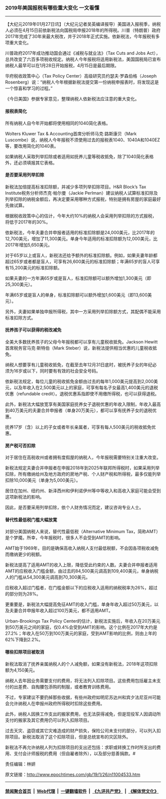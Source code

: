 ### 2019年美国报税有哪些重大变化 一文看懂
------------------------

<p>
 【大纪元2019年01月27日讯】（大纪元记者吴英编译报导）美国进入报税季，纳税人必须在4月15日前依新税法向国税局申报2018年的所得税。川普（特朗普）政府2017年完成了30年来最大税改，并于2018年正式实施。依新税法，今年报税有多项重大变化。
</p>
<p>
 川普政府2017年成功推动国会通过《减税与就业法》（Tax Cuts and Jobs Act），总共改变了六百多项税收规定。纳税人今年报税将适用新税法，美国国税局已宣布纳税人最早可以在1月28日开始报税，4月15日是最后期限。
</p>
<p>
 华府税收政策中心（Tax Policy Center）高级研究员约瑟夫·罗森伯格（Joseph Rosenberg）说：“纳税人今年根据新税法提交第一份纳税申报表时，将发现这是一个惊喜和学习的过程。”
</p>
<p>
 《今日美国》参据专家意见，整理纳税人依新税法应注意的重大变化。
</p>
<h4>
 报税表简化
</h4>
<p>
 所有纳税人自今年开始都将使用相同的1040简化表格。
</p>
<p>
 Wolters Kluwer Tax &amp; Accounting首席分析师马克·路斯康贝（Mark Luscombe）说，纳税人今年报税不须使用过去的报税表1040、1040A和1040EZ等，要改用简化的1040表。
</p>
<p>
 如果纳税人采取列举扣除或者适用如抚养儿童等税收抵免，除了1040简化表格外，还必须填报其它表格。
</p>
<h4>
 是否要采用列举扣除
</h4>
<p>
 新税法加倍提高标准扣除额，并减少多项列举扣除项目。H&amp;R Block’s Tax Institute税务分析师杰克·帕尔曼（Jackie Perlman）建议纳税人试算标准扣除及列举扣除的纳税金额后，再决定要采用哪种方式报税，特别是拥有房屋的家庭最好先做试算。
</p>
<p>
 根据税收政策中心的估计，今年大约10%的纳税人会采用列举扣除的方式报税，将低于2017年的30%。
</p>
<p>
 依新税法，今年夫妻合并申报者适用的标准扣除额是24,000美元，比2017年的12,700美元，增加了11,300美元。单身今年适用的标准扣除额为12,000美元，比2017年增加5,650美元。
</p>
<p>
 对于65岁以上或盲人，新税法还给予额外的标准扣除额。例如，如果夫妻年龄都超过65岁或者都是盲人，可享有26,600美元的标准扣除额；年满65岁的盲人可享有15,200美元的标准扣除额。
</p>
<p>
 如果夫妻的一方年满65岁或是盲人，标准扣除额可以额外增加1,300美元（即25,300美元）。
</p>
<p>
 年满65岁或是盲人的单身，标准扣除额可以额外增加1,600美元（即13,600美元）。
</p>
<p>
 另外，夫妻如果单独申报所得税，其中一方采用列举扣除额方式，其配偶不能采用标准扣除方式。
</p>
<h4>
 抚养孩子可以获得的税改减免
</h4>
<p>
 全美大多数抚养孩子的父母今年报税都可以享有儿童税收抵免。Jackson Hewitt首席税务官马克·斯特伯（Mark Steber）说，新税法提供相当优惠的儿童税收抵免。
</p>
<p>
 纳税人想要享有儿童税收抵免，在截至去年12月31日底时，被抚养子女的年纪必须为16岁或以下，同时要有有效的社会安全号码。
</p>
<p>
 依新税法规定，每位儿童的税收抵免金额由过去的每年1,000美元提高到2,000美元，以及年收入在2,500美元以上的家庭，可享有每名子女最高1,400美元的退税优惠（refundable credit）。退税优惠系指即使不用缴所得税，也可以获得退税。
</p>
<p>
 此外，新税法大幅放宽享有美国家庭抚养女子退税优惠的年收入限制，年收入最高到40万美元的夫妻合并申报者（单身20万美元），都可以享有抚养子女的退税优惠。
</p>
<p>
 抚养17岁（含）以上的子女或者年长亲属者，可享有每人500美元的税收抵免优惠。
</p>
<h4>
 房产税可否扣除
</h4>
<p>
 对于居住在高税收州或者拥有度假屋的纳税人，今年报税需要特别关注重大改变。
</p>
<p>
 新税法规定夫妻合并申报者在申报2018年到2025年联邦所得税时，如果采用列举扣除，所有缴纳给州及地方政府的房地产税、个人财产税和所得税，最多仅能列举扣除10,000美元（单身为5,000美元）。
</p>
<p>
 居住在加州、纽约州、新泽西州和伊利诺伊州等中等收入和高收入家庭可能会受到这项新税法的影响。
</p>
<p>
 因此，是否要采用列举扣除，依个人财务情况而定，建议咨询专业人士。
</p>
<h4>
 替代性最低税门槛大幅放寛
</h4>
<p>
 对部分美国纳税人来说，替代性最低税（Alternative Minimum Tax，简称AMT）是个梦魇。所幸，今年报税时，很多人不会受到AMT的影响。
</p>
<p>
 AMT始于1969年，目的是确保高收入纳税人支付最低税额，不会因各项税收减免而缴纳更少的税额。
</p>
<p>
 新税法提高了适用AMT的收入上限，降低受此约束的人数。夫妻合并申报者适用AMT的应税收入门槛金额，由过去的84,500美元调高到109,400美元，单身纳税人的门槛从54,300美元调高到70,300美元。
</p>
<p>
 应税收入超过门槛者，在门槛金额以下的应税收入适用的纳税税率为26%，超过的部分则为28%。
</p>
<p>
 更重要是，新税法大幅提高免征AMT的收入门槛，单身年收入超过50万美元，以及夫妻合并申报年收入超过100万美元，都不适用AMT。
</p>
<p>
 Urban-Brookings Tax Policy Center的估计，新税法实施后，年收入在20万美元到50万美元之间的家庭，仅0.4%会受到AMT的影响。这个比例在2017年大约是27.2%；年收入在50万到100万美元的家庭，受到AMT影响的比例，则由上年的62%下降到2.2%。
</p>
<h4>
 哪些扣除项目被取消
</h4>
<p>
 新税法取消了抚养亲属纳税人的个人减免额，如果没有新税法，2018年这项扣除额为4,150美元。
</p>
<p>
 纳税人去年因业务需要支付的费用，将无法列入扣除项目。这些费用包括雇主未支付的出差费、自掏腰包添购的制服，或者教育训练费用。
</p>
<p>
 不过，专家建议不要扔掉那些收据，有些州政府如明尼苏达州和宾夕法尼亚州可能会允许纳税人在申报州政府所得税时扣除这些费用。
</p>
<p>
 此外，纳税人因换工作支出的搬家费用，也无法获得减免，但是现役军人因调动所支付的搬家及其它费用仍可以列入扣除项目。
</p>
<p>
 过去天灾、盗窃或其它灾难造成的财产损失，保险公司未支付的部分，可以列入扣除项目。新税法取消了这个扣除项目，但是总统宣布的灾区除外。
</p>
<p>
 新税法不再允许纳税人列为扣除项目的支出还包括：求职或转换工作时所支出的费用、支付会计师报税的费用（但自雇者除外），以及部分慈善捐款。#
</p>
<p>
 责任编辑：林妍
</p>
<p>
</p>

原文链接：http://www.epochtimes.com/gb/19/1/26/n11004533.htm


------------------------
#### [禁闻聚合首页](https://github.com/gfw-breaker/banned-news/blob/master/README.md) &nbsp;|&nbsp; [Web代理](https://github.com/gfw-breaker/open-proxy/blob/master/README.md) &nbsp;|&nbsp; [一键翻墙软件](https://github.com/gfw-breaker/nogfw/blob/master/README.md) &nbsp;|&nbsp; [《九评共产党》](https://github.com/gfw-breaker/9ping.md/blob/master/README.md#九评之一评共产党是什么) &nbsp;|&nbsp; [《解体党文化》](https://github.com/gfw-breaker/jtdwh.md/blob/master/README.md#绪论)